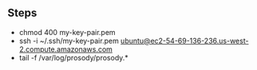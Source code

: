 ## Steps

- chmod 400 my-key-pair.pem
- ssh -i ~/.ssh/my-key-pair.pem ubuntu@ec2-54-69-136-236.us-west-2.compute.amazonaws.com
- tail -f /var/log/prosody/prosody.*